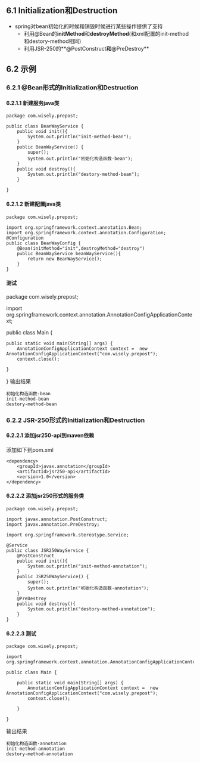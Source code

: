 ## 6.1 Initialization和Destruction
- spring对bean初始化的时候和销毁时候进行某些操作提供了支持
	- 利用@Bean的**initMethod**和**destroyMethod**(和xml配置的init-method和destory-method相同)
	- 利用JSR-250的**@PostConstruct**和**@PreDestroy**

## 6.2 示例
### 6.2.1 @Bean形式的Initialization和Destruction
#### 6.2.1.1 新建服务java类
```
package com.wisely.prepost;

public class BeanWayService {
	public void init(){
		System.out.println("init-method-bean");
	}
	public BeanWayService() {
		super();
		System.out.println("初始化构造函数-bean");
	}
	public void destroy(){
		System.out.println("destory-method-bean");
	}

}

```
#### 6.2.1.2 新建配置java类
```
package com.wisely.prepost;

import org.springframework.context.annotation.Bean;
import org.springframework.context.annotation.Configuration;
@Configuration
public class BeanWayConfig {
	@Bean(initMethod="init",destroyMethod="destroy")
	public BeanWayService beanWayService(){
		return new BeanWayService();
	}
}

```

#### 测试
package com.wisely.prepost;

import org.springframework.context.annotation.AnnotationConfigApplicationContext;

public class Main {

	public static void main(String[] args) {
		AnnotationConfigApplicationContext context =  new AnnotationConfigApplicationContext("com.wisely.prepost");
		context.close();

	}

}
输出结果
```
初始化构造函数-bean
init-method-bean
destory-method-bean
```

### 6.2.2 JSR-250形式的Initialization和Destruction
#### 6.2.2.1 添加jsr250-api到maven依赖
添加如下到pom.xml
```
<dependency>
    <groupId>javax.annotation</groupId>
    <artifactId>jsr250-api</artifactId>
    <version>1.0</version>
</dependency>
```
#### 6.2.2.2 添加jsr250形式的服务类
```
package com.wisely.prepost;

import javax.annotation.PostConstruct;
import javax.annotation.PreDestroy;

import org.springframework.stereotype.Service;

@Service
public class JSR250WayService {
	@PostConstruct
	public void init(){
		System.out.println("init-method-annotation");
	}
	public JSR250WayService() {
		super();
		System.out.println("初始化构造函数-annotation");
	}
	@PreDestroy
	public void destroy(){
		System.out.println("destory-method-annotation");
	}
}

```
#### 6.2.2.3 测试
```
package com.wisely.prepost;

import org.springframework.context.annotation.AnnotationConfigApplicationContext;

public class Main {

	public static void main(String[] args) {
		AnnotationConfigApplicationContext context =  new AnnotationConfigApplicationContext("com.wisely.prepost");
		context.close();

	}

}

```
输出结果
```
初始化构造函数-annotation
init-method-annotation
destory-method-annotation

```
